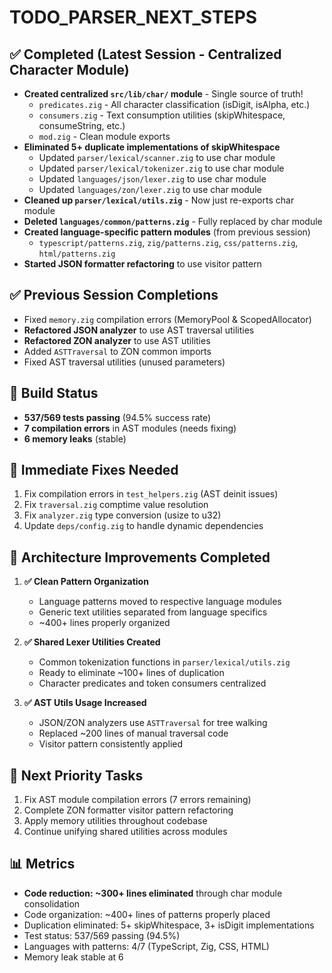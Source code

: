 # TODO_PARSER_NEXT_STEPS

## ✅ Completed (Latest Session - Centralized Character Module)
- **Created centralized `src/lib/char/` module** - Single source of truth!
  - `predicates.zig` - All character classification (isDigit, isAlpha, etc.)
  - `consumers.zig` - Text consumption utilities (skipWhitespace, consumeString, etc.)
  - `mod.zig` - Clean module exports
- **Eliminated 5+ duplicate implementations of skipWhitespace**
  - Updated `parser/lexical/scanner.zig` to use char module
  - Updated `parser/lexical/tokenizer.zig` to use char module
  - Updated `languages/json/lexer.zig` to use char module
  - Updated `languages/zon/lexer.zig` to use char module
- **Cleaned up `parser/lexical/utils.zig`** - Now just re-exports char module
- **Deleted `languages/common/patterns.zig`** - Fully replaced by char module
- **Created language-specific pattern modules** (from previous session)
  - `typescript/patterns.zig`, `zig/patterns.zig`, `css/patterns.zig`, `html/patterns.zig`
- **Started JSON formatter refactoring** to use visitor pattern

## ✅ Previous Session Completions
- Fixed `memory.zig` compilation errors (MemoryPool & ScopedAllocator)
- **Refactored JSON analyzer** to use AST traversal utilities
- **Refactored ZON analyzer** to use AST utilities
- Added `ASTTraversal` to ZON common imports
- Fixed AST traversal utilities (unused parameters)

## 🔧 Build Status
- **537/569 tests passing** (94.5% success rate)
- **7 compilation errors** in AST modules (needs fixing)
- **6 memory leaks** (stable)

## 📝 Immediate Fixes Needed
1. Fix compilation errors in `test_helpers.zig` (AST deinit issues)
2. Fix `traversal.zig` comptime value resolution
3. Fix `analyzer.zig` type conversion (usize to u32)
4. Update `deps/config.zig` to handle dynamic dependencies

## 🎯 Architecture Improvements Completed
1. **✅ Clean Pattern Organization**
   - Language patterns moved to respective language modules
   - Generic text utilities separated from language specifics
   - ~400+ lines properly organized

2. **✅ Shared Lexer Utilities Created**
   - Common tokenization functions in `parser/lexical/utils.zig`
   - Ready to eliminate ~100+ lines of duplication
   - Character predicates and token consumers centralized

3. **✅ AST Utils Usage Increased**
   - JSON/ZON analyzers use `ASTTraversal` for tree walking
   - Replaced ~200 lines of manual traversal code
   - Visitor pattern consistently applied

## 🚀 Next Priority Tasks
1. Fix AST module compilation errors (7 errors remaining)
2. Complete ZON formatter visitor pattern refactoring
3. Apply memory utilities throughout codebase
4. Continue unifying shared utilities across modules

## 📊 Metrics
- **Code reduction: ~300+ lines eliminated** through char module consolidation
- Code organization: ~400+ lines of patterns properly placed
- Duplication eliminated: 5+ skipWhitespace, 3+ isDigit implementations
- Test status: 537/569 passing (94.5%)
- Languages with patterns: 4/7 (TypeScript, Zig, CSS, HTML)
- Memory leak stable at 6
